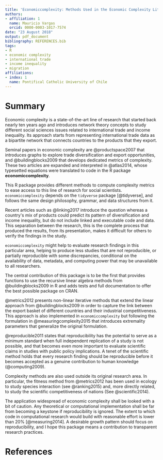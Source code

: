 ```yaml
---
title: 'Economiccomplexity: Methods Used in the Economic Complexity Literature'
authors:
- affiliation: 1
  name: Mauricio Vargas
  orcid: 0000-0003-1017-7574
date: "23 August 2018"
output: pdf_document
bibliography: REFERENCES.bib
tags:
- R
- economic complexity
- international trade
- income inequality
- migration
affiliations:
- index: 1
  name: Pontifical Catholic University of Chile
---
```


# Summary

Economic complexity is a state-of-the-art line of research that started back
nearly ten years ago and introduces network theory concepts to study different
social sciences issues related to international trade and income inequality. Its
approach starts from representing international trade data as a bipartite
network that connects countries to the products that they export.

Seminal papers in economic complexity are @productspace2007 that introduces
graphs to explore trade diversification and export opportunities, and 
@buildingblocks2009 that develops dedicated metrics of complexity. These two
articles are expanded and interpreted in @atlas2014, whose typesetted equations
were translated to code in the R package **economiccomplexity**.

This R package provides different methods to compute complexity metrics to ease
access to this line of research for social scientists. ``economiccomplexity``
depends on the ``tidyverse`` package [@tidyverse], and follows the same design
philosophy, grammar, and data structures from it.

Recent articles such as @linking2017 introduce the question whereas a country's
mix of products could predict its pattern of diversification and income 
inequality, but do not include linked and executable code and data. This
separation between the research, this is the complete process that produced the
results, from its presentation, makes it difficult for others to verify the
findings in the study.

``economiccomplexity`` might help to evaluate research findings in this
particular area, helping to produce less studies that are not reproducible, or
partially reproducible with some discrepancies, conditional on the availability
of data, metadata, and computing power that may be unavailable to all
researchers.

The central contribution of this package is to be the first that
provides functions to use the recursive linear algebra methods from 
@buildingblocks2009 in R and adds tests and full documentation to offer the best
possible package on CRAN.

@metrics2012 presents non-linear iterative methods that extend
the linear approach from @buildingblocks2009 in order to capture the link
between the export basket of different countries and their industrial
competitiveness. This approach is also implemented in ``economiccomplexity`` but
following the formulation in @measuringcomplexity2015 that introduces
extremality parameters that generalize the original formulation.

@reproducible2011 states that reproducibility has the potential to serve as a
minimum standard when full independent replication of a study is not possible,
and that becomes even more important to evaluate scientific claims in studies
with public policy implications. A tenet of the scientific method holds that
every research finding should be reproducible before it becomes accepted as a
genuine contribution to human knowledge (@computing2009).

Complexity methods are also used outside its original research area. In
particular, the fitness method from @metrics2012 has been used in ecology to
study species interaction (see @ranking2015) and, more directly related, to
study the scientific competitiveness of nations (See @scientific2014).

The application widespread of economic complexity shall be looked with a bit of
caution. Any theoretical or computational implementation shall be far
from becoming a keystone if reproducibility is ignored. The extent to which code
in computational research would build with reasonable effort is lower than 20%
[@measuring2014]. A desirable growth pattern should focus on reproducibility,
and I hope this package means a contribution to transparent research
practices.

# References
